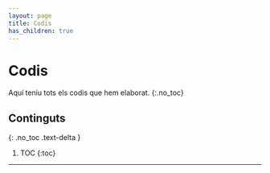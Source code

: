 ```yaml
---
layout: page
title: Codis
has_children: true
---
```


# Codis
Aquí teniu tots els codis que hem elaborat.
{:.no_toc}

## Continguts
{: .no_toc .text-delta }

1. TOC
{:toc}

---
